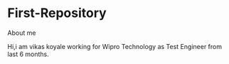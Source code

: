 # First-Repository
About me

Hi,i am vikas koyale working for Wipro Technology as Test Engineer from last 6 months.
